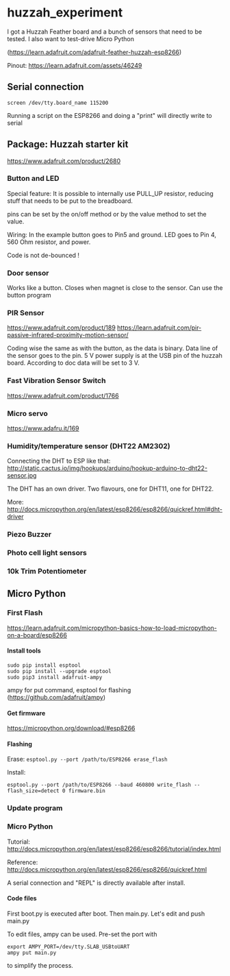 # huzzah_experiment

I got a Huzzah Feather board and a bunch of sensors that need to be tested. I also want to test-drive Micro Python

(https://learn.adafruit.com/adafruit-feather-huzzah-esp8266)

Pinout: https://learn.adafruit.com/assets/46249

## Serial connection

```
screen /dev/tty.board_name 115200
```

Running a script on the ESP8266 and doing a "print" will directly write to serial


## Package: Huzzah starter kit
https://www.adafruit.com/product/2680

### Button and LED
Special feature: It is possible to internally use PULL_UP resistor, reducing stuff that needs to be put to the breadboard.

pins can be set by the on/off method or by the value method to set the value.

Wiring:
In the example button goes to Pin5 and ground. LED goes to Pin 4, 560 Ohm resistor, and power.

Code is not de-bounced !

### Door sensor

Works like a button. Closes when magnet is close to the sensor. Can use the button program

### PIR Sensor
https://www.adafruit.com/product/189
https://learn.adafruit.com/pir-passive-infrared-proximity-motion-sensor/

Coding wise the same as with the button, as the data is binary. Data line of the sensor goes to the pin. 5 V power supply is at the USB pin of the huzzah board. According to doc data will be set to 3 V.

### Fast Vibration Sensor Switch
https://www.adafruit.com/product/1766


### Micro servo
https://www.adafru.it/169



### Humidity/temperature sensor (DHT22 AM2302)

Connecting the DHT to ESP like that:
http://static.cactus.io/img/hookups/arduino/hookup-arduino-to-dht22-sensor.jpg

The DHT has an own driver. Two flavours, one for DHT11, one for DHT22.

More:
http://docs.micropython.org/en/latest/esp8266/esp8266/quickref.html#dht-driver



### Piezo Buzzer

### Photo cell light sensors

### 10k Trim Potentiometer

## Micro Python
### First Flash

https://learn.adafruit.com/micropython-basics-how-to-load-micropython-on-a-board/esp8266

#### Install tools
```
sudo pip install esptool
sudo pip install --upgrade esptool
sudo pip3 install adafruit-ampy
```

ampy for put command, esptool for flashing (https://github.com/adafruit/ampy)

#### Get firmware
https://micropython.org/download/#esp8266

#### Flashing
Erase:
```esptool.py --port /path/to/ESP8266 erase_flash```

Install:
```
esptool.py --port /path/to/ESP8266 --baud 460800 write_flash --flash_size=detect 0 firmware.bin
```
### Update program

### Micro Python
Tutorial:
http://docs.micropython.org/en/latest/esp8266/esp8266/tutorial/index.html

Reference:
http://docs.micropython.org/en/latest/esp8266/esp8266/quickref.html

A serial connection and "REPL" is directly available after install.


#### Code files

First boot.py is executed after boot. Then main.py. Let's edit and push main.py

To edit files, ampy can be used. Pre-set the port with
```
export AMPY_PORT=/dev/tty.SLAB_USBtoUART
ampy put main.py
```
to simplify the process.
